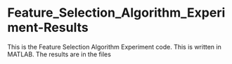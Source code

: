 # Feature_Selection_Algorithm_Experiment-Results
This is the Feature Selection Algorithm Experiment code.
This is written in MATLAB.
The results are in the files
